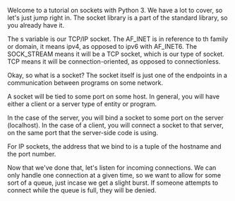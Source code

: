 Welcome to a tutorial on sockets with Python 3. We have a lot to cover, so let's just jump right in. The socket library is a part of the standard library, so you already have it.

The s variable is our TCP/IP socket. The AF_INET is in reference to th family or domain, it means ipv4, as opposed to ipv6 with AF_INET6. The SOCK_STREAM means it will be a TCP socket, which is our type of socket. TCP means it will be connection-oriented, as opposed to connectionless.

Okay, so what is a socket? The socket itself is just one of the endpoints in a communication between programs on some network.

A socket will be tied to some port on some host. In general, you will have either a client or a server type of entity or program.

In the case of the server, you will bind a socket to some port on the server (localhost). In the case of a client, you will connect a socket to that server, on the same port that the server-side code is using.

For IP sockets, the address that we bind to is a tuple of the hostname and the port number.

Now that we've done that, let's listen for incoming connections. We can only handle one connection at a given time, so we want to allow for some sort of a queue, just incase we get a slight burst. If someone attempts to connect while the queue is full, they will be denied.

